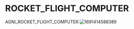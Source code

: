 # ROCKET_FLIGHT_COMPUTER
AGNI_ROCKET_FLIGHT_COMPUTER
![1691414588389](https://github.com/PIEspace/ROCKET_FLIGHT_COMPUTER/assets/134577378/02ecc4d3-56ff-4fd4-86b9-6aac6f5a26c0)
